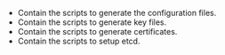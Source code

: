 * Contain the scripts to generate the configuration files.
* Contain the scripts to generate key files.
* Contain the scripts to generate certificates.
* Contain the scripts to setup etcd.
